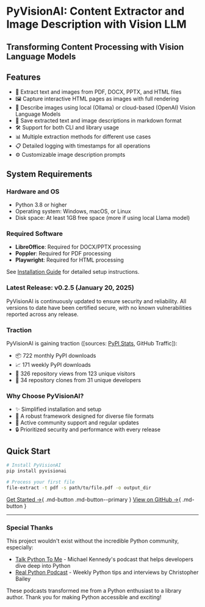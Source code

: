 # PyVisionAI: Content Extractor and Image Description with Vision LLM

## Transforming Content Processing with Vision Language Models

## Features

- 📄 Extract text and images from PDF, DOCX, PPTX, and HTML files
- 🖼️ Capture interactive HTML pages as images with full rendering
- 📝 Describe images using local (Ollama) or cloud-based (OpenAI) Vision Language Models
- 💾 Save extracted text and image descriptions in markdown format
- 🛠️ Support for both CLI and library usage
- 📊 Multiple extraction methods for different use cases
- 📋 Detailed logging with timestamps for all operations
- ⚙️ Customizable image description prompts

## System Requirements

### Hardware and OS
- Python 3.8 or higher
- Operating system: Windows, macOS, or Linux
- Disk space: At least 1GB free space (more if using local Llama model)

### Required Software
- **LibreOffice**: Required for DOCX/PPTX processing
- **Poppler**: Required for PDF processing
- **Playwright**: Required for HTML processing

See [Installation Guide](documentation/installation.md) for detailed setup instructions.

### Latest Release: v0.2.5 (January 20, 2025)
PyVisionAI is continuously updated to ensure security and reliability. 
All versions to date have been certified secure, with no known vulnerabilities reported across any release.

### Traction

PyVisionAI is gaining traction ([sources: [PyPI Stats](https://pypistats.org/packages/pyvisionai), GitHub Traffic]):

- 📦 722 monthly PyPI downloads
- 📈 171 weekly PyPI downloads
- 👀 326 repository views from 123 unique visitors
- 🔄 34 repository clones from 31 unique developers

### Why Choose PyVisionAI?
- ✨ Simplified installation and setup
- 🔧 A robust framework designed for diverse file formats
- 👥 Active community support and regular updates
- 🔒 Prioritized security and performance with every release

## Quick Start

```bash
# Install PyVisionAI
pip install pyvisionai

# Process your first file
file-extract -t pdf -s path/to/file.pdf -o output_dir
```

[Get Started →](documentation/getting-started.md){ .md-button .md-button--primary }
[View on GitHub →](https://github.com/MDGrey33/pyvisionai){ .md-button }

---

### Special Thanks

This project wouldn't exist without the incredible Python community, especially:

- [Talk Python To Me](https://talkpython.fm/) - Michael Kennedy's podcast that helps developers dive deep into Python
- [Real Python Podcast](https://realpython.com/podcasts/rpp/) - Weekly Python tips and interviews by Christopher Bailey

These podcasts transformed me from a Python enthusiast to a library author. Thank you for making Python accessible and exciting!
